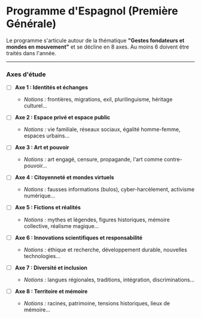 # Programme d'Espagnol (Première Générale)

Le programme s'articule autour de la thématique **"Gestes fondateurs et mondes en mouvement"** et se décline en 8 axes. Au moins 6 doivent être traités dans l'année.

---

### Axes d'étude

- [ ] **Axe 1 : Identités et échanges**
  - *Notions :* frontières, migrations, exil, plurilinguisme, héritage culturel...

- [ ] **Axe 2 : Espace privé et espace public**
  - *Notions :* vie familiale, réseaux sociaux, égalité homme-femme, espaces urbains...

- [ ] **Axe 3 : Art et pouvoir**
  - *Notions :* art engagé, censure, propagande, l'art comme contre-pouvoir...

- [ ] **Axe 4 : Citoyenneté et mondes virtuels**
  - *Notions :* fausses informations (bulos), cyber-harcèlement, activisme numérique...

- [ ] **Axe 5 : Fictions et réalités**
  - *Notions :* mythes et légendes, figures historiques, mémoire collective, réalisme magique...

- [ ] **Axe 6 : Innovations scientifiques et responsabilité**
  - *Notions :* éthique et recherche, développement durable, nouvelles technologies...

- [ ] **Axe 7 : Diversité et inclusion**
  - *Notions :* langues régionales, traditions, intégration, discriminations...

- [ ] **Axe 8 : Territoire et mémoire**
  - *Notions :* racines, patrimoine, tensions historiques, lieux de mémoire...

